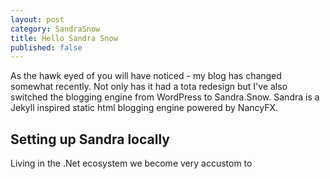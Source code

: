 ```yaml
---
layout: post
category: SandraSnow
title: Hello Sandra Snow
published: false
---
```


As the hawk eyed of you will have noticed - my blog has changed somewhat recently. Not only has it had a tota redesign but I've also switched the blogging engine from WordPress to Sandra.Snow. Sandra is a Jekyll inspired static html blogging engine powered by NancyFX.

Setting up Sandra locally
-------------------------

Living in the .Net ecosystem we become very accustom to 